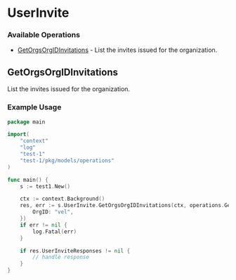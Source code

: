 # UserInvite

### Available Operations

* [GetOrgsOrgIDInvitations](#getorgsorgidinvitations) - List the invites issued for the organization.

## GetOrgsOrgIDInvitations

List the invites issued for the organization.

### Example Usage

```go
package main

import(
	"context"
	"log"
	"test-1"
	"test-1/pkg/models/operations"
)

func main() {
    s := test1.New()

    ctx := context.Background()
    res, err := s.UserInvite.GetOrgsOrgIDInvitations(ctx, operations.GetOrgsOrgIDInvitationsRequest{
        OrgID: "vel",
    })
    if err != nil {
        log.Fatal(err)
    }

    if res.UserInviteResponses != nil {
        // handle response
    }
}
```

